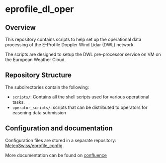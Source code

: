 
# eprofile_dl_oper

## Overview

This repository contains scripts to help set up the operational data processing of the E-Profile Doppler Wind Lidar (DWL) network. 

The scripts are designed to setup the DWL pre-processor service on VM on the European Weather Cloud.

## Repository Structure

The subdirectories contain the following:

- `scripts/`: Contains all the shell scripts used for various operational tasks.
- `operator_scripts/`: scripts that can be distributed to operators for easening data submission

## Configuration and documentation

Configuration files are stored in a separate repository: [MeteoSwiss/eprofile_config](https://github.com/MeteoSwiss/eprofile_config).

More documentation can be found on [confluence](https://meteoswiss.atlassian.net/wiki/spaces/MDA/pages/119375533/Doppler+lidar?atlOrigin=eyJpIjoiYTczZDJjZDk3Zjk3NDEzY2FkMzg2Nzc1NTljNzdhZWMiLCJwIjoiYyJ9)
